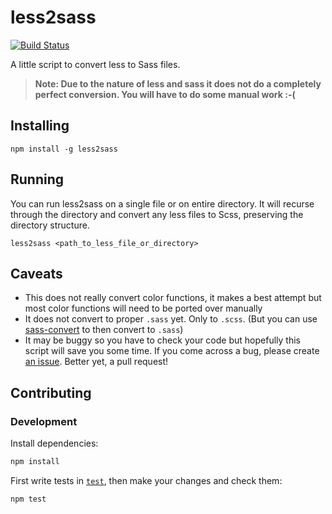 less2sass
=========

[![Build Status](https://travis-ci.org/ekryski/less2sass.svg?branch=master)](https://travis-ci.org/ekryski/less2sass)

A little script to convert less to Sass files.

> **Note: Due to the nature of less and sass it does not do a completely perfect conversion. You will have to do some manual work :-(**

## Installing

`npm install -g less2sass`

## Running

You can run less2sass on a single file or on entire directory. It will recurse through the directory and convert any less files to Scss, preserving the directory structure.

`less2sass <path_to_less_file_or_directory>`

## Caveats

* This does not really convert color functions, it makes a best attempt but most color functions will need to be ported over manually
* It does not convert to proper `.sass` yet. Only to `.scss`. (But you can use [sass-convert](http://sass-lang.com/documentation/#sass-convert) to then convert to `.sass`)
* It may be buggy so you have to check your code but hopefully this script will save you some time. If you come across a bug, please create [an issue](https://github.com/ekryski/less2sass/issues). Better yet, a pull request!

## Contributing

### Development

Install dependencies:

```sh
npm install
```

First write tests in [`test`](/test), then make your changes and check them:

```sh
npm test
```